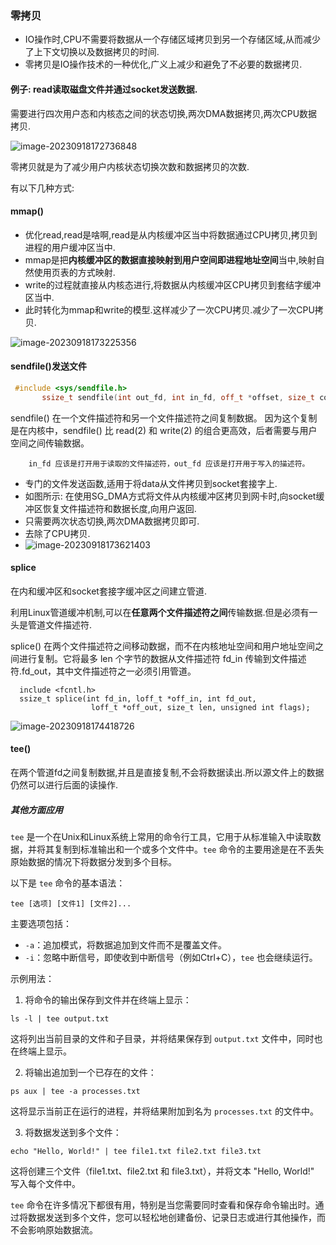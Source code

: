 ### 零拷贝

- IO操作时,CPU不需要将数据从一个存储区域拷贝到另一个存储区域,从而减少了上下文切换以及数据拷贝的时间.
- 零拷贝是IO操作技术的一种优化,广义上减少和避免了不必要的数据拷贝.

#### 例子: read读取磁盘文件并通过socket发送数据.

需要进行四次用户态和内核态之间的状态切换,两次DMA数据拷贝,两次CPU数据拷贝.

![image-20230918172736848](https://image-1309381344.cos.ap-nanjing.myqcloud.com/img/image-20230918172736848.png)

零拷贝就是为了减少用户内核状态切换次数和数据拷贝的次数.

有以下几种方式:

#### mmap()

- 优化read,read是啥啊,read是从内核缓冲区当中将数据通过CPU拷贝,拷贝到进程的用户缓冲区当中.
- mmap是把**内核缓冲区的数据直接映射到用户空间即进程地址空间**当中,映射自然使用页表的方式映射.
- write的过程就直接从内核态进行,将数据从内核缓冲区CPU拷贝到套结字缓冲区当中.
- 此时转化为mmap和write的模型.这样减少了一次CPU拷贝.减少了一次CPU拷贝.

![image-20230918173225356](https://image-1309381344.cos.ap-nanjing.myqcloud.com/img/image-20230918173225356.png)

#### sendfile()发送文件

```C++ 
 #include <sys/sendfile.h>
       ssize_t sendfile(int out_fd, int in_fd, off_t *offset, size_t count);
```

sendfile() 在一个文件描述符和另一个文件描述符之间复制数据。 因为这个复制是在内核中，sendfile() 比 read(2) 和 write(2) 的组合更高效，后者需要与用户空间之间传输数据。

        in_fd 应该是打开用于读取的文件描述符，out_fd 应该是打开用于写入的描述符。

- 专门的文件发送函数,适用于将data从文件拷贝到socket套接字上.
- 如图所示: 在使用SG_DMA方式将文件从内核缓冲区拷贝到网卡时,向socket缓冲区恢复文件描述符和数据长度,向用户返回.
- 只需要两次状态切换,两次DMA数据拷贝即可.
- 去除了CPU拷贝.
- ![image-20230918173621403](https://image-1309381344.cos.ap-nanjing.myqcloud.com/img/image-20230918173621403.png)

#### splice

在内和缓冲区和socket套接字缓冲区之间建立管道.

利用Linux管道缓冲机制,可以在**任意两个文件描述符之间**传输数据.但是必须有一头是管道文件描述符.

splice() 在两个文件描述符之间移动数据，而不在内核地址空间和用户地址空间之间进行复制。它将最多 len 个字节的数据从文件描述符 fd_in 传输到文件描述符.fd_out，其中文件描述符之一必须引用管道。

      include <fcntl.h>
      ssize_t splice(int fd_in, loff_t *off_in, int fd_out,
                      loff_t *off_out, size_t len, unsigned int flags);

![image-20230918174418726](https://image-1309381344.cos.ap-nanjing.myqcloud.com/img/image-20230918174418726.png)

#### tee()

在两个管道fd之间复制数据,并且是直接复制,不会将数据读出.所以源文件上的数据仍然可以进行后面的读操作.

##### 其他方面应用

`tee` 是一个在Unix和Linux系统上常用的命令行工具，它用于从标准输入中读取数据，并将其复制到标准输出和一个或多个文件中。`tee` 命令的主要用途是在不丢失原始数据的情况下将数据分发到多个目标。

以下是 `tee` 命令的基本语法：

```
tee [选项] [文件1] [文件2]...
```

主要选项包括：

- `-a`：追加模式，将数据追加到文件而不是覆盖文件。
- `-i`：忽略中断信号，即使收到中断信号（例如Ctrl+C），`tee` 也会继续运行。

示例用法：

1. 将命令的输出保存到文件并在终端上显示：

```
ls -l | tee output.txt
```

这将列出当前目录的文件和子目录，并将结果保存到 `output.txt` 文件中，同时也在终端上显示。

2. 将输出追加到一个已存在的文件：

```
ps aux | tee -a processes.txt
```

这将显示当前正在运行的进程，并将结果附加到名为 `processes.txt` 的文件中。

3. 将数据发送到多个文件：

```
echo "Hello, World!" | tee file1.txt file2.txt file3.txt
```

这将创建三个文件（file1.txt、file2.txt 和 file3.txt），并将文本 "Hello, World!" 写入每个文件中。

`tee` 命令在许多情况下都很有用，特别是当您需要同时查看和保存命令输出时。通过将数据发送到多个文件，您可以轻松地创建备份、记录日志或进行其他操作，而不会影响原始数据流。